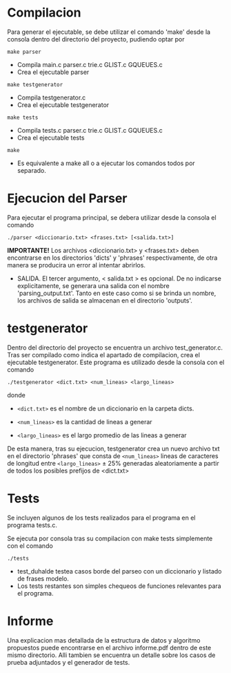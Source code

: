 # Compilacion

Para generar el ejecutable, se debe utilizar el comando 'make' desde la
consola dentro del directorio del proyecto, pudiendo optar por

`make parser`

+ Compila main.c parser.c trie.c GLIST.c GQUEUES.c
+ Crea el ejecutable parser
  
`make testgenerator`
+ Compila testgenerator.c
+ Crea el ejecutable testgenerator
  
`make tests`
+ Compila tests.c parser.c trie.c GLIST.c GQUEUES.c
+ Crea el ejecutable tests

`make`
+ Es equivalente a make all o a ejecutar los comandos todos por separado.

# Ejecucion del Parser

Para ejecutar el programa principal, se debera utilizar desde la consola
el comando

`./parser <diccionario.txt> <frases.txt> [<salida.txt>]`
                           
**IMPORTANTE!** Los archivos <diccionario.txt> y <frases.txt> deben
encontrarse en los directorios 'dicts' y 'phrases' respectivamente, de otra 
manera se producira un error al intentar abrirlos.

* SALIDA. El tercer argumento, < salida.txt > es opcional. De no indicarse
explicitamente, se generara una salida con el nombre 'parsing_output.txt'.
Tanto en este caso como si se brinda un nombre, los archivos de salida se
almacenan en el directorio 'outputs'.

# testgenerator

Dentro del directorio del proyecto se encuentra un archivo test_generator.c. Tras ser compilado como indica el apartado de compilacion, crea el ejecutable
testgenerator. Este programa es utilizado desde la consola con el comando

`./testgenerator <dict.txt> <num_lineas> <largo_lineas>`

donde 

+ `<dict.txt>` es el nombre de un diccionario en la carpeta dicts.
      
+ `<num_lineas>` es la cantidad de lineas a generar
    
+ `<largo_lineas>` es el largo promedio de las lineas a generar

De esta manera, tras su ejecucion, testgenerator crea un nuevo archivo txt en el directorio 'phrases' que consta de `<num_lineas>` lineas de caracteres de
longitud entre `<largo_lineas>` ± 25% generadas aleatoriamente a partir de todos los posibles prefijos de <dict.txt>

# Tests

Se incluyen algunos de los tests realizados para el programa en el programa tests.c.

Se ejecuta por consola tras su compilacion con make tests simplemente con el comando 

`./tests`

+ test_duhalde testea casos borde del parseo con un diccionario y listado de 
frases modelo.
+ Los tests restantes son simples chequeos de funciones relevantes para el 
programa.

# Informe

Una explicacion mas detallada de la estructura de datos y algoritmo propuestos puede encontrarse en el archivo informe.pdf dentro de este mismo directorio.
Alli tambien se encuentra un detalle sobre los casos de prueba adjuntados y el generador de tests.
